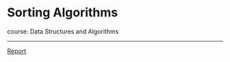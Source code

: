 # Sorting Algorithms

course: Data Structures and Algorithms

---

[Report](https://github.com/tranlynhathao/fit-vnuhcmus_template/blob/master/Report.pdf)
